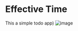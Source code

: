 # Effective Time

This a simple todo app)
![image](https://user-images.githubusercontent.com/50652041/121557438-6c9ca680-ca1d-11eb-94cc-8bcdde6dc287.png)
